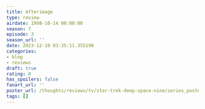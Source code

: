 ```yaml
---
title: Afterimage
type: review
airdate: 1998-10-14 00:00:00
season: 7
episode: 3
season_url: ''
date: 2023-12-10 03:35:11.355198
categories:
- blog
- reviews
draft: true
rating: 0
has_spoilers: false
fanart_url: ''
poster_url: /thoughts/reviews/tv/star-trek-deep-space-nine/series_poster.jpg
tags: []
---
```


